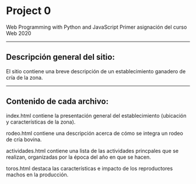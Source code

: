 # Project 0

Web Programming with Python and JavaScript
Primer asignación del curso Web 2020

----------------------------------------
Descripción general del sitio:
----------------------------------------
El sitio contiene una breve descripción de un establecimiento ganadero de cría de la zona.

----------------------------------------
Contenido de cada archivo:
----------------------------------------

index.html contiene la presentación general del establecimiento (ubicación y características de la zona).

rodeo.html contiene una descripción acerca de cómo se integra un rodeo de cría bovina.

actividades.html contiene una lista de las actividades princpales que se realizan, organizadas por la época del año en que se hacen.

toros.html destaca las características e impacto de los reproductores machos en la producción.